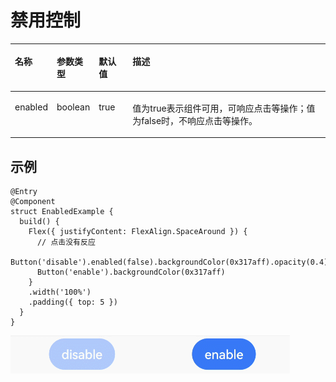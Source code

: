 # 禁用控制<a name="ZH-CN_TOPIC_0000001119928238"></a>

<a name="table3897mcpsimp"></a>
<table><thead align="left"><tr id="row3904mcpsimp"><th class="cellrowborder" valign="top" width="12.24%" id="mcps1.1.5.1.1"><p id="p3906mcpsimp"><a name="p3906mcpsimp"></a><a name="p3906mcpsimp"></a>名称</p>
</th>
<th class="cellrowborder" valign="top" width="12.1%" id="mcps1.1.5.1.2"><p id="p3908mcpsimp"><a name="p3908mcpsimp"></a><a name="p3908mcpsimp"></a>参数类型</p>
</th>
<th class="cellrowborder" valign="top" width="10.85%" id="mcps1.1.5.1.3"><p id="p3910mcpsimp"><a name="p3910mcpsimp"></a><a name="p3910mcpsimp"></a>默认值</p>
</th>
<th class="cellrowborder" valign="top" width="64.81%" id="mcps1.1.5.1.4"><p id="p3912mcpsimp"><a name="p3912mcpsimp"></a><a name="p3912mcpsimp"></a>描述</p>
</th>
</tr>
</thead>
<tbody><tr id="row3913mcpsimp"><td class="cellrowborder" valign="top" width="12.24%" headers="mcps1.1.5.1.1 "><p id="p3915mcpsimp"><a name="p3915mcpsimp"></a><a name="p3915mcpsimp"></a>enabled</p>
</td>
<td class="cellrowborder" valign="top" width="12.1%" headers="mcps1.1.5.1.2 "><p id="p3917mcpsimp"><a name="p3917mcpsimp"></a><a name="p3917mcpsimp"></a>boolean</p>
</td>
<td class="cellrowborder" valign="top" width="10.85%" headers="mcps1.1.5.1.3 "><p id="p3919mcpsimp"><a name="p3919mcpsimp"></a><a name="p3919mcpsimp"></a>true</p>
</td>
<td class="cellrowborder" valign="top" width="64.81%" headers="mcps1.1.5.1.4 "><p id="p3921mcpsimp"><a name="p3921mcpsimp"></a><a name="p3921mcpsimp"></a>值为true表示组件可用，可响应点击等操作；值为false时，不响应点击等操作。</p>
</td>
</tr>
</tbody>
</table>

## 示例<a name="section4278134412416"></a>

```
@Entry
@Component
struct EnabledExample {
  build() {
    Flex({ justifyContent: FlexAlign.SpaceAround }) {
      // 点击没有反应
      Button('disable').enabled(false).backgroundColor(0x317aff).opacity(0.4)
      Button('enable').backgroundColor(0x317aff)
    }
    .width('100%')
    .padding({ top: 5 })
  }
}
```

![](figures/enabled.gif)

